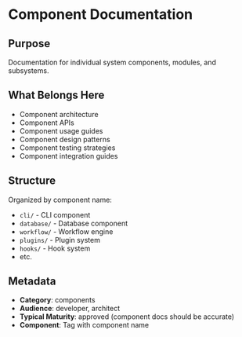 # Component Documentation

## Purpose
Documentation for individual system components, modules, and subsystems.

## What Belongs Here
- Component architecture
- Component APIs
- Component usage guides
- Component design patterns
- Component testing strategies
- Component integration guides

## Structure
Organized by component name:
- `cli/` - CLI component
- `database/` - Database component
- `workflow/` - Workflow engine
- `plugins/` - Plugin system
- `hooks/` - Hook system
- etc.

## Metadata
- **Category**: components
- **Audience**: developer, architect
- **Typical Maturity**: approved (component docs should be accurate)
- **Component**: Tag with component name
